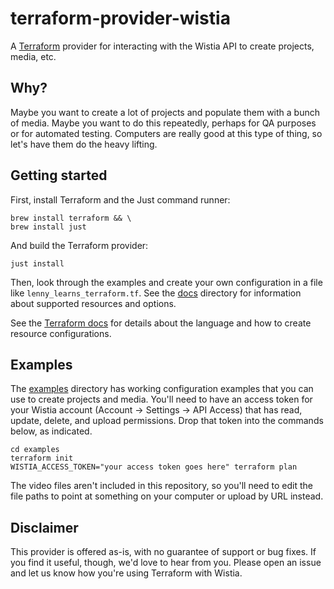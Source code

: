 # terraform-provider-wistia

A [Terraform](https://www.terraform.io/) provider for interacting with the Wistia API to create projects, media, etc.

## Why?

Maybe you want to create a lot of projects and populate them with a bunch of media. Maybe you want to do this repeatedly,
perhaps for QA purposes or for automated testing. Computers are really good at this type of thing, so let's have them do
the heavy lifting.

## Getting started

First, install Terraform and the Just command runner:

```
brew install terraform && \
brew install just
```

And build the Terraform provider:

```
just install
```

Then, look through the examples and create your own configuration in a file like `lenny_learns_terraform.tf`. See the
[docs](docs) directory for information about supported resources and options. 

See the [Terraform docs](https://www.terraform.io/docs/language/index.html) for details about the language and how to
create resource configurations.

## Examples

The [examples](examples) directory has working configuration examples that you can use to create projects and media. You'll need 
to have an access token for your Wistia account (Account -> Settings -> API Access) that has read, update, delete, and 
upload permissions. Drop that token into the commands below, as indicated.

```
cd examples
terraform init
WISTIA_ACCESS_TOKEN="your access token goes here" terraform plan
```

The video files aren't included in this repository, so you'll need to edit the file paths to point at something on your
computer or upload by URL instead.

## Disclaimer

This provider is offered as-is, with no guarantee of support or bug fixes. If you find it useful, though, we'd love to
hear from you. Please open an issue and let us know how you're using Terraform with Wistia.
